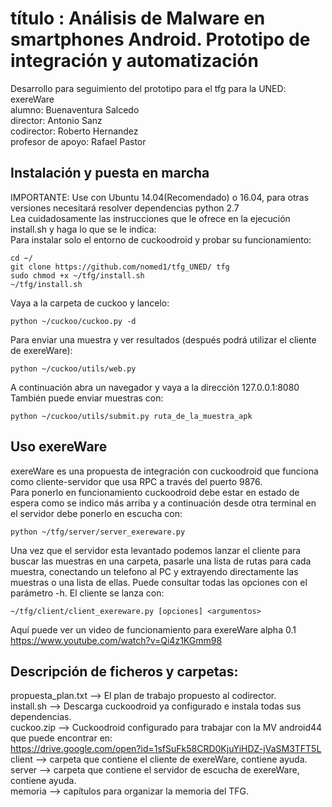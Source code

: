 # título : Análisis de Malware en smartphones Android. Prototipo de integración y automatización
Desarrollo para seguimiento del prototipo para el tfg para la UNED: exereWare  
alumno: Buenaventura Salcedo  
director: Antonio Sanz  
codirector: Roberto Hernandez  
profesor de apoyo: Rafael Pastor  

## Instalación y puesta en marcha  
IMPORTANTE: Use con Ubuntu 14.04(Recomendado) o 16.04, para otras versiones necesitará resolver dependencias python 2.7  
Lea cuidadosamente las instrucciones que le ofrece en la ejecución install.sh y haga lo que se le indica:  
Para instalar solo el entorno de cuckoodroid y probar su funcionamiento:  

~~~
cd ~/  
git clone https://github.com/nomed1/tfg_UNED/ tfg  
sudo chmod +x ~/tfg/install.sh  
~/tfg/install.sh  
~~~
Vaya a la carpeta de cuckoo y lancelo:
~~~
python ~/cuckoo/cuckoo.py -d  
~~~
Para enviar una muestra y ver resultados (después podrá utilizar el cliente de exereWare):    
~~~
python ~/cuckoo/utils/web.py  
~~~
A continuación abra un navegador y vaya a la dirección 127.0.0.1:8080  
También puede enviar muestras con:  
~~~
python ~/cuckoo/utils/submit.py ruta_de_la_muestra_apk  
~~~
## Uso exereWare  
exereWare es una propuesta de integración con cuckoodroid que funciona como cliente-servidor que usa RPC a través del puerto 9876.  
Para ponerlo en funcionamiento cuckoodroid debe estar en estado de espera como se indico más arriba y a continuación desde otra terminal en el servidor debe ponerlo en escucha con:  
~~~  
python ~/tfg/server/server_exereware.py  
~~~  
Una vez que el servidor esta levantado podemos lanzar el cliente para buscar las muestras en una carpeta, pasarle una lista de rutas para cada muestra, conectando un telefono al PC y extrayendo directamente las muestras o una lista de ellas. Puede consultar todas las opciones con el parámetro -h. El cliente se lanza con:
~~~  
~/tfg/client/client_exereware.py [opciones] <argumentos>  
~~~
Aquí puede ver un video de funcionamiento para exereWare alpha 0.1 https://www.youtube.com/watch?v=Qi4z1KGmm98  
## Descripción de ficheros y carpetas:  
propuesta_plan.txt --> El plan de trabajo propuesto al codirector.  
install.sh --> Descarga cuckoodroid ya configurado e instala todas sus dependencias.  
cuckoo.zip --> Cuckoodroid configurado para trabajar con la MV android44 que puede encontrar en:  
https://drive.google.com/open?id=1sfSuFk58CRD0KjuYiHDZ-jVaSM3TFT5L  
client --> carpeta que contiene el cliente de exereWare, contiene ayuda.  
server --> carpeta que contiene el servidor de escucha de exereWare, contiene ayuda.  
memoria --> capítulos para organizar la memoria del TFG.

